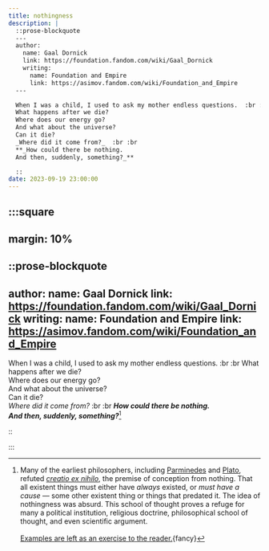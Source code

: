 ```yaml
---
title: nothingness
description: |
  ::prose-blockquote
  ---
  author:
    name: Gaal Dornick
    link: https://foundation.fandom.com/wiki/Gaal_Dornick
    writing:
      name: Foundation and Empire
      link: https://asimov.fandom.com/wiki/Foundation_and_Empire
  ---

  When I was a child, I used to ask my mother endless questions.  :br :br
  What happens after we die?  
  Where does our energy go?  
  And what about the universe?  
  Can it die?  
  _Where did it come from?_  :br :br
  **_How could there be nothing.  
  And then, suddenly, something?_**

  ::
date: 2023-09-19 23:00:00
---
```


:::square
---
margin: 10%
---

::prose-blockquote
---
author:
  name: Gaal Dornick
  link: https://foundation.fandom.com/wiki/Gaal_Dornick
  writing:
    name: Foundation and Empire
    link: https://asimov.fandom.com/wiki/Foundation_and_Empire
---

When I was a child, I used to ask my mother endless questions.  :br :br
What happens after we die?  
Where does our energy go?  
And what about the universe?  
Can it die?  
_Where did it come from?_  :br :br
**_How could there be nothing.  
And then, suddenly, something?_**[^nothingness]

::

<!-- more -->

:::

[^nothingness]: Many of the earliest philosophers, including [Parminedes][parminedes] and [Plato][plato],
  refuted [_creatio ex nihilo_][ex-nihilo], the premise of conception from nothing.
  That all existent things must either have _always_ existed,
  or _must have a cause_ &mdash; some other existent thing or things that predated it.
  The idea of nothingness was absurd.
  This school of thought proves a refuge for many a political institution, religious doctrine,
  philosophical school of thought, and even scientific argument. <br/> <br/>
  [Examples are left as an exercise to the reader.](https://qr.ae/pKXU3D){fancy}

[parminedes]: https://en.wikipedia.org/wiki/Parmenides
[ex-nihilo]: https://en.wikipedia.org/wiki/Ex_nihilo
[plato]: https://en.wikipedia.org/wiki/plato
<!-- [proof-to-reader]: https://qr.ae/pKXU3D -->
